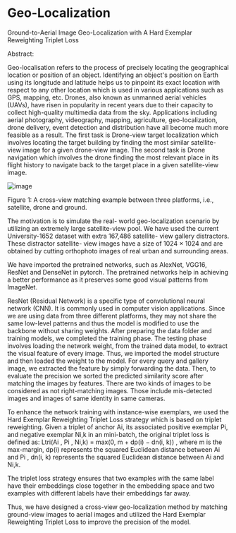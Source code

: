 # Geo-Localization

Ground-to-Aerial Image Geo-Localization with A Hard Exemplar Reweighting Triplet Loss

Abstract:

Geo-localisation refers to the process of precisely locating the geographical location or position of an object. Identifying an object's position on Earth using its longitude and latitude helps us to pinpoint its exact location with respect to any other location which is used in various applications such as GPS, mapping, etc. Drones, also known as unmanned aerial vehicles (UAVs), have risen in popularity in recent years due to their capacity to collect high-quality multimedia data from the sky. Applications including aerial photography, videography, mapping, agriculture, geo-localization, drone delivery, event detection and distribution have all become much more feasible as a result.
The first task is Drone-view target localization which involves locating the target building by finding the most similar satellite-view image for a given drone-view image. The second task is Drone navigation which involves the drone finding the most relevant place in its flight history to navigate back to the target place in a given satellite-view image.


![image](https://github.com/abineha/Geo-Localization/assets/101180980/1cec58c9-88d0-4270-95fe-fa70633cc51b)


 
 Figure 1: A cross-view matching example between three platforms, i.e., satellite, drone and ground. 


The motivation is to simulate the real- world geo-localization scenario by utilizing an extremely large satellite-view pool. We have used the current University-1652 dataset with extra 167,486 satellite- view gallery distractors. These distractor satellite- view images have a size of 1024 × 1024 and are obtained by cutting orthophoto images of real urban and surrounding areas.

We have imported the pretrained networks, such as AlexNet, VGG16, ResNet and DenseNet in pytorch. The pretrained networks help in achieving a better performance as it preserves some good visual patterns from ImageNet.

ResNet (Residual Network) is a specific type of convolutional neural network (CNN). It is commonly used in computer vision applications. Since we are using data from three different platforms, they may not share the same low-level patterns and thus the model is modified to use the backbone without sharing weights. After preparing the data folder and training models, we completed the training phase. The testing phase involves loading the network weight, from the trained data model, to extract the visual feature of every image. Thus, we imported the model structure and then loaded the weight to the model. For every query and gallery image, we extracted the feature by simply forwarding the data. Then, to evaluate the precision we sorted the predicted similarity score after matching the images by features. There are two kinds of images to be considered as not right-matching images. Those include mis-detected images and images of same identity in same cameras. 

To enhance the network training with instance-wise exemplars, we used the Hard Exemplar Reweighting Triplet Loss strategy which is based on triplet reweighting. Given a triplet of anchor Ai, its associated positive exemplar Pi, and negative exemplar Ni,k in an mini-batch, the original triplet loss is defined as: 
Ltri(Ai , Pi , Ni,k) = max(0, m + dp(i) − dn(i, k))
, where m is the max-margin, dp(i) represents the squared Euclidean distance between Ai and Pi , dn(i, k) represents the squared Euclidean distance between Ai and Ni,k. 

The triplet loss strategy ensures that two examples with the same label have their embeddings close together in the embedding space and two examples with different labels have their embeddings far away.

Thus, we have designed a cross-view geo-localization method by matching ground-view images to aerial images and utilized the Hard Exemplar Reweighting Triplet Loss to improve the precision of the model.

